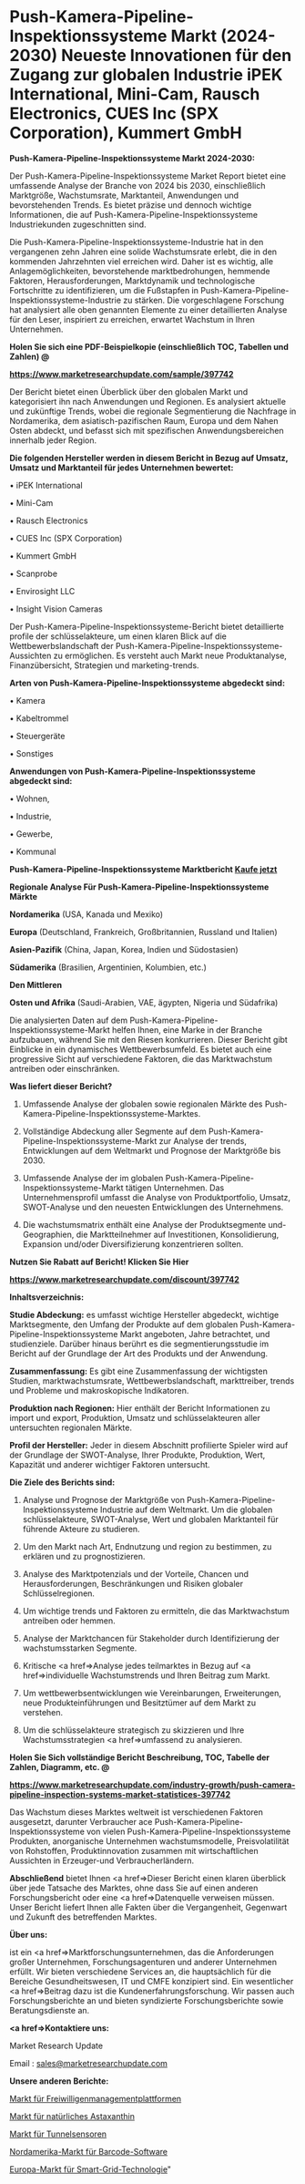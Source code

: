 # Push-Kamera-Pipeline-Inspektionssysteme Markt (2024-2030) Neueste Innovationen für den Zugang zur globalen Industrie iPEK International, Mini-Cam, Rausch Electronics, CUES Inc (SPX Corporation), Kummert GmbH

<strong>Push-Kamera-Pipeline-Inspektionssysteme Markt 2024-2030:</strong>

Der Push-Kamera-Pipeline-Inspektionssysteme Market Report bietet eine umfassende Analyse der Branche von 2024 bis 2030, einschließlich Marktgröße, Wachstumsrate, Marktanteil, Anwendungen und bevorstehenden Trends. Es bietet präzise und dennoch wichtige Informationen, die auf Push-Kamera-Pipeline-Inspektionssysteme Industriekunden zugeschnitten sind.

Die Push-Kamera-Pipeline-Inspektionssysteme-Industrie hat in den vergangenen zehn Jahren eine solide Wachstumsrate erlebt, die in den kommenden Jahrzehnten viel erreichen wird. Daher ist es wichtig, alle Anlagemöglichkeiten, bevorstehende marktbedrohungen, hemmende Faktoren, Herausforderungen, Marktdynamik und technologische Fortschritte zu identifizieren, um die Fußstapfen in Push-Kamera-Pipeline-Inspektionssysteme-Industrie zu stärken. Die vorgeschlagene Forschung hat analysiert alle oben genannten Elemente zu einer detaillierten Analyse für den Leser, inspiriert zu erreichen, erwartet Wachstum in Ihren Unternehmen.



<strong>Holen Sie sich eine PDF-Beispielkopie (einschließlich TOC, Tabellen und Zahlen) @
</strong>

<strong><a href=https://www.marketresearchupdate.com/sample/397742>

<strong>https://www.marketresearchupdate.com/sample/397742</u></font></a></strong></strong>

Der Bericht bietet einen Überblick über den globalen Markt und kategorisiert ihn nach Anwendungen und Regionen. Es analysiert aktuelle und zukünftige Trends, wobei die regionale Segmentierung die Nachfrage in Nordamerika, dem asiatisch-pazifischen Raum, Europa und dem Nahen Osten abdeckt, und befasst sich mit spezifischen Anwendungsbereichen innerhalb jeder Region.



<strong>Die folgenden Hersteller werden in diesem Bericht in Bezug auf Umsatz, Umsatz und Marktanteil für jedes Unternehmen bewertet:</strong>

• iPEK International

• Mini-Cam

• Rausch Electronics

• CUES Inc (SPX Corporation)

• Kummert GmbH

• Scanprobe

• Envirosight LLC

• Insight Vision Cameras

Der Push-Kamera-Pipeline-Inspektionssysteme-Bericht bietet detaillierte profile der schlüsselakteure, um einen klaren Blick auf die Wettbewerbslandschaft der Push-Kamera-Pipeline-Inspektionssysteme-Aussichten zu ermöglichen. Es versteht auch Markt neue Produktanalyse, Finanzübersicht, Strategien und marketing-trends.



<strong>Arten von Push-Kamera-Pipeline-Inspektionssysteme abgedeckt sind:</strong>

• Kamera

• Kabeltrommel

• Steuergeräte

• Sonstiges



<strong>Anwendungen von Push-Kamera-Pipeline-Inspektionssysteme abgedeckt sind:</strong>

• Wohnen,

• Industrie,

• Gewerbe,

• Kommunal



<strong>Push-Kamera-Pipeline-Inspektionssysteme Marktbericht <a href=https://www.marketresearchupdate.com/buynow/397742>Kaufe jetzt</a></strong>



<strong>Regionale Analyse Für Push-Kamera-Pipeline-Inspektionssysteme Märkte</strong>



<strong>Nordamerika</strong> (USA, Kanada und Mexiko)



<strong>Europa</strong> (Deutschland, Frankreich, Großbritannien, Russland und Italien)



<strong>Asien-Pazifik</strong> (China, Japan, Korea, Indien und Südostasien)



<strong>Südamerika</strong> (Brasilien, Argentinien, Kolumbien, etc.)



<strong>Den Mittleren</strong> 

<strong>Osten und Afrika</strong> (Saudi-Arabien, VAE, ägypten, Nigeria und Südafrika)

Die analysierten Daten auf dem Push-Kamera-Pipeline-Inspektionssysteme-Markt helfen Ihnen, eine Marke in der Branche aufzubauen, während Sie mit den Riesen konkurrieren. Dieser Bericht gibt Einblicke in ein dynamisches Wettbewerbsumfeld. Es bietet auch eine progressive Sicht auf verschiedene Faktoren, die das Marktwachstum antreiben oder einschränken.



<strong>Was liefert dieser Bericht?</strong>

1. Umfassende Analyse der globalen sowie regionalen Märkte des Push-Kamera-Pipeline-Inspektionssysteme-Marktes.

2. Vollständige Abdeckung aller Segmente auf dem Push-Kamera-Pipeline-Inspektionssysteme-Markt zur Analyse der trends, Entwicklungen auf dem Weltmarkt und Prognose der Marktgröße bis 2030.

3. Umfassende Analyse der im globalen Push-Kamera-Pipeline-Inspektionssysteme-Markt tätigen Unternehmen. Das Unternehmensprofil umfasst die Analyse von Produktportfolio, Umsatz, SWOT-Analyse und den neuesten Entwicklungen des Unternehmens.

4. Die wachstumsmatrix enthält eine Analyse der Produktsegmente und-Geographien, die Marktteilnehmer auf Investitionen, Konsolidierung, Expansion und/oder Diversifizierung konzentrieren sollten.



<strong>Nutzen Sie Rabatt auf Bericht! Klicken Sie Hier
</strong>

<strong><a href=https://www.marketresearchupdate.com/discount/397742>https://www.marketresearchupdate.com/discount/397742</b></u></font></strong></a>



<strong>Inhaltsverzeichnis:</strong>



<strong>Studie Abdeckung:</strong> es umfasst wichtige Hersteller abgedeckt, wichtige Marktsegmente, den Umfang der Produkte auf dem globalen Push-Kamera-Pipeline-Inspektionssysteme Markt angeboten, Jahre betrachtet, und studienziele. Darüber hinaus berührt es die segmentierungsstudie im Bericht auf der Grundlage der Art des Produkts und der Anwendung.



<strong>Zusammenfassung:</strong> Es gibt eine Zusammenfassung der wichtigsten Studien, marktwachstumsrate, Wettbewerbslandschaft, markttreiber, trends und Probleme und makroskopische Indikatoren.



<strong>Produktion nach Regionen:</strong> Hier enthält der Bericht Informationen zu import und export, Produktion, Umsatz und schlüsselakteuren aller untersuchten regionalen Märkte.



<strong>Profil der Hersteller:</strong> Jeder in diesem Abschnitt profilierte Spieler wird auf der Grundlage der SWOT-Analyse, Ihrer Produkte, Produktion, Wert, Kapazität und anderer wichtiger Faktoren untersucht.



<strong>Die Ziele des Berichts sind:</strong>

1) Analyse und Prognose der Marktgröße von Push-Kamera-Pipeline-Inspektionssysteme Industrie auf dem Weltmarkt.
Um die globalen schlüsselakteure, SWOT-Analyse, Wert und globalen Marktanteil für führende Akteure zu studieren.

2) Um den Markt nach Art, Endnutzung und region zu bestimmen, zu erklären und zu prognostizieren.

3) Analyse des Marktpotenzials und der Vorteile, Chancen und Herausforderungen, Beschränkungen und Risiken globaler Schlüsselregionen.

4) Um wichtige trends und Faktoren zu ermitteln, die das Marktwachstum antreiben oder hemmen.

5) Analyse der Marktchancen für Stakeholder durch Identifizierung der wachstumsstarken Segmente.

6) Kritische <a href=>Analyse</a> jedes teilmarktes in Bezug auf <a href=>individuelle</a> Wachstumstrends und Ihren Beitrag zum Markt.

7) Um wettbewerbsentwicklungen wie Vereinbarungen, Erweiterungen, neue Produkteinführungen und Besitztümer auf dem Markt zu verstehen.

8) Um die schlüsselakteure strategisch zu skizzieren und Ihre Wachstumsstrategien <a href=>umfassend</a> zu analysieren.



<strong>Holen Sie Sich vollständige Bericht Beschreibung, TOC, Tabelle der Zahlen, Diagramm, etc. @ </strong>

<strong><a href=https://www.marketresearchupdate.com/industry-growth/push-camera-pipeline-inspection-systems-market-statistices-397742>https://www.marketresearchupdate.com/industry-growth/push-camera-pipeline-inspection-systems-market-statistices-397742</a></font></strong>

Das Wachstum dieses Marktes weltweit ist verschiedenen Faktoren ausgesetzt, darunter Verbraucher ace Push-Kamera-Pipeline-Inspektionssysteme von vielen Push-Kamera-Pipeline-Inspektionssysteme Produkten, anorganische Unternehmen wachstumsmodelle, Preisvolatilität von Rohstoffen, Produktinnovation zusammen mit wirtschaftlichen Aussichten in Erzeuger-und Verbraucherländern.



<strong>Abschließend</strong> bietet Ihnen <a href=>Dieser</a> Bericht einen klaren überblick über jede Tatsache des Marktes, ohne dass Sie auf einen anderen Forschungsbericht oder eine <a href=>Datenquelle</a> verweisen müssen. Unser Bericht liefert Ihnen alle Fakten über die Vergangenheit, Gegenwart und Zukunft des betreffenden Marktes.



<strong>Über uns:</strong>

 ist ein <a href=>Marktfors</a>chungsunternehmen, das die Anforderungen großer Unternehmen, Forschungsagenturen und anderer Unternehmen erfüllt. Wir bieten verschiedene Services an, die hauptsächlich für die Bereiche Gesundheitswesen, IT und CMFE konzipiert sind. Ein wesentlicher <a href=>Beitrag</a> dazu ist die Kundenerfahrungsforschung. Wir passen auch Forschungsberichte an und bieten syndizierte Forschungsberichte sowie Beratungsdienste an.



<strong><a href=>Kontaktiere uns:</a></strong>

Market Research Update

Email : sales@marketresearchupdate.com



<strong>Unsere anderen Berichte:</strong>

<a href=https://www.linkedin.com/pulse/volunteer-management-platforms-market-latest>Markt für Freiwilligenmanagementplattformen</a>

<a href=https://www.linkedin.com/pulse/natural-astaxanthin-market-report-2023-top-company>Markt für natürliches Astaxanthin</a>

<a href=https://www.linkedin.com/pulse/tunnel-sensor-market-size-share-analysis>Markt für Tunnelsensoren</a>

<a href=https://www.linkedin.com/pulse/north-america-barcode-software-market-size-analysis>Nordamerika-Markt für Barcode-Software</a>

<a href=https://www.linkedin.com/pulse/europe-smart-grid-technology-market-pvhdf/>Europa-Markt für Smart-Grid-Technologie</a>"
